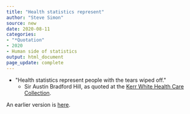 ```yaml
---
title: "Health statistics represent"
author: "Steve Simon"
source: new
date: 2020-08-11
categories:
- "*Quotation"
- 2020
- Human side of statistics
output: html_document
page_update: complete
---
```


+ "Health statistics represent people with the tears wiped off."
  + Sir Austin Bradford Hill, as quoted at the [Kerr White Health Care Collection](http://historical.hsl.virginia.edu/kerr/healthstats.cfm.html).

<!---More--->

An earlier version is [here][sim2].
 
[sim2]: http://new.pmean.com/tears-wiped-off/
 
